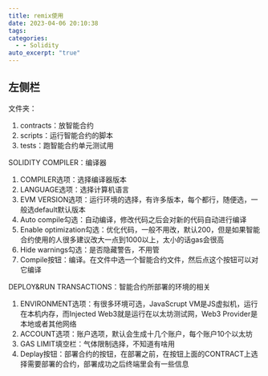 ```yaml
---
title: remix使用
date: 2023-04-06 20:10:38
tags: 
categories:
  - - Solidity
auto_excerpt: "true"
---
```

## **左侧栏**

文件夹：

1. contracts：放智能合约
2. scripts：运行智能合约的脚本
3. tests：跑智能合约单元测试用

SOLIDITY COMPILER：编译器

1. COMPILER选项：选择编译器版本
2. LANGUAGE选项：选择计算机语言
3. EVM VERSION选项：运行环境的选择，有许多版本，每个都行，随便选，一般选default默认版本
4. Auto compile勾选：自动编译，修改代码之后会对新的代码自动进行编译
5. Enable optimization勾选：优化代码，一般不用改，默认200，但是如果智能合约使用的人很多建议改大一点到1000以上，太小的话gas会很高
6. Hide warnings勾选：是否隐藏警告，不用管
7. Compile按钮：编译。在文件中选一个智能合约文件，然后点这个按钮可以对它编译

DEPLOY&RUN TRANSACTIONS：智能合约所部署的环境的相关

1. ENVIRONMENT选项：有很多环境可选，JavaScrupt VM是JS虚拟机，运行在本机内存，而Injected Web3就是运行在以太坊测试网，Web3 Provider是本地或者其他网络
2. ACCOUNT选项：账户选项，默认会生成十几个账户，每个账户10个以太坊
3. GAS LIMIT填空栏：气体限制选择，不知道有啥用
4. Deplay按钮：部署合约的按钮，在部署之前，在按钮上面的CONTRACT上选择需要部署的合约，部署成功之后终端里会有一些信息
